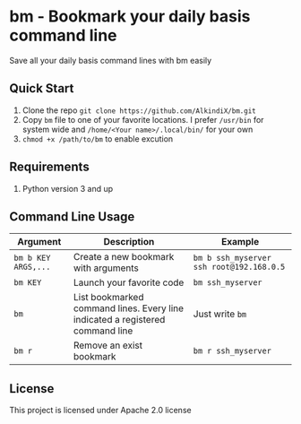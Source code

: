 # bm - Bookmark your daily basis command line

Save all your daily basis command lines with bm easily
## Quick Start
1. Clone the repo `git clone https://github.com/AlkindiX/bm.git`
2. Copy `bm` file to one of your favorite locations. I prefer `/usr/bin` for system wide and `/home/<Your name>/.local/bin/` for your own
3. `chmod +x /path/to/bm` to enable excution 

## Requirements
1. Python version 3 and up

## Command Line Usage
| Argument            | Description                                                                   | Example                                   |
| ------------------- | ------------------------------------                                          | ----------------------------------------- |
| `bm b KEY ARGS,...` | Create a new bookmark with arguments                                          | `bm b ssh_myserver ssh root@192.168.0.5`  |
| `bm KEY`            | Launch your favorite code                                                     | `bm ssh_myserver`                          |
| `bm`                | List bookmarked command lines. Every line indicated a registered command line | Just write `bm`                           |
| `bm r`              | Remove an exist bookmark                                                      | `bm r ssh_myserver`                       |

## License
This project is licensed under Apache 2.0 license
